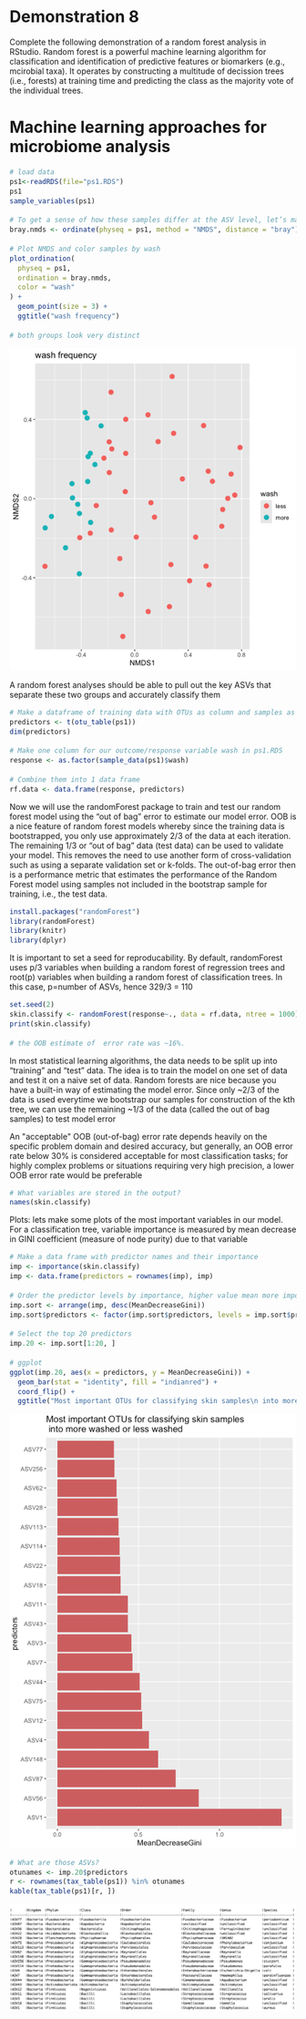 # Demonstration 8
Complete the following demonstration of a random forest analysis in RStudio. Random forest is a powerful machine learning algorithm for classification and identification of predictive features or biomarkers (e.g., mcirobial taxa). It operates by constructing a multitude of decission trees (i.e., forests) at training time and predicting the class as the majority vote of the individual trees. 

# Machine learning approaches for microbiome analysis
```r
# load data
ps1<-readRDS(file="ps1.RDS")
ps1
sample_variables(ps1)

# To get a sense of how these samples differ at the ASV level, let’s make an NMDS to look at the bray-curtis dissimilarity of the wash groups we want to compare below
bray.nmds <- ordinate(physeq = ps1, method = "NMDS", distance = "bray")

# Plot NMDS and color samples by wash
plot_ordination(
  physeq = ps1, 
  ordination = bray.nmds, 
  color = "wash"
) + 
  geom_point(size = 3) + 
  ggtitle("wash frequency")

# both groups look very distinct 
```
![Alt text](image3.png)

A random forest analyses should be able to pull out the key ASVs that separate these two groups and accurately classify them
```r
# Make a dataframe of training data with OTUs as column and samples as rows
predictors <- t(otu_table(ps1))
dim(predictors)

# Make one column for our outcome/response variable wash in ps1.RDS
response <- as.factor(sample_data(ps1)$wash)

# Combine them into 1 data frame
rf.data <- data.frame(response, predictors)
```
Now we will use the randomForest package to train and test our random forest model using the “out of bag” error to estimate our model error. OOB is a nice feature of random forest models whereby since the training data is bootstrapped, you only use approximately 2/3 of the data at each iteration. The remaining 1/3 or “out of bag” data (test data) can be used to validate your model. This removes the need to use another form of cross-validation such as using a separate validation set or k-folds. The out-of-bag error then is a performance metric that estimates the performance of the Random Forest model using samples not included in the bootstrap sample for training, i.e., the test data.

```r
install.packages("randomForest")
library(randomForest)
library(knitr)
library(dplyr)
```
It is important to set a seed for reproducability. By default, randomForest uses p/3 variables when building a random forest of regression trees and root(p) variables when building a random forest of classification trees. In this case, p=number of ASVs, hence 329/3 = 110
```r
set.seed(2)
skin.classify <- randomForest(response~., data = rf.data, ntree = 1000)
print(skin.classify)

# the OOB estimate of  error rate was ~16%. 
```
In most statistical learning algorithms, the data needs to be split up into “training” and “test” data. The idea is to train the model on one set of data and test it on a naive set of data. Random forests are nice because you have a built-in way of estimating the model error. Since only ~2/3 of the data is used everytime we bootstrap our samples for construction of the kth tree, we can use the remaining ~1/3 of the data (called the out of bag samples) to test model error 

An "acceptable" OOB (out-of-bag) error rate depends heavily on the specific problem domain and desired accuracy, but generally, an OOB error rate below 30% is considered acceptable for most classification tasks; for highly complex problems or situations requiring very high precision, a lower OOB error rate would be preferable
```r
# What variables are stored in the output?
names(skin.classify)
```
Plots: lets make some plots of the most important variables in our model. For a classification tree, variable importance is measured by mean decrease in GINI coefficient (measure of node purity) due to that variable
```r
# Make a data frame with predictor names and their importance
imp <- importance(skin.classify)
imp <- data.frame(predictors = rownames(imp), imp)

# Order the predictor levels by importance, higher value mean more important:
imp.sort <- arrange(imp, desc(MeanDecreaseGini))
imp.sort$predictors <- factor(imp.sort$predictors, levels = imp.sort$predictors)

# Select the top 20 predictors
imp.20 <- imp.sort[1:20, ]

# ggplot
ggplot(imp.20, aes(x = predictors, y = MeanDecreaseGini)) +
  geom_bar(stat = "identity", fill = "indianred") +
  coord_flip() +
  ggtitle("Most important OTUs for classifying skin samples\n into more washed or less washed")
```
![Alt text](image1.png)
```r
# What are those ASVs?
otunames <- imp.20$predictors
r <- rownames(tax_table(ps1)) %in% otunames
kable(tax_table(ps1)[r, ])
```
![Alt text](image2.png)
